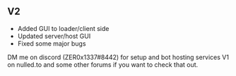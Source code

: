 ## V2
 - Added GUI to loader/client side
 - Updated server/host GUI
 - Fixed some major bugs


DM me on discord (ZER0x1337#8442) for setup and bot hosting services
V1 on nulled.to and some other forums if you want to check that out.

